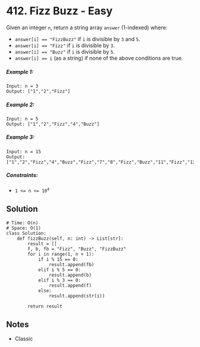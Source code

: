 # 412. Fizz Buzz - Easy

Given an integer `n`, return a string array `answer` (1-indexed) where:

- `answer[i] == "FizzBuzz"` if `i` is divisible by `3` and `5`.
- `answer[i] == "Fizz"` if `i` is divisible by `3`.
- `answer[i] == "Buzz"` if `i` is divisible by `5`.
- `answer[i] == i` (as a string) if none of the above conditions are true.

##### Example 1:

```
Input: n = 3
Output: ["1","2","Fizz"]
```

##### Example 2:

```
Input: n = 5
Output: ["1","2","Fizz","4","Buzz"]
```

##### Example 3:

```
Input: n = 15
Output: ["1","2","Fizz","4","Buzz","Fizz","7","8","Fizz","Buzz","11","Fizz","13","14","FizzBuzz"]
```

##### Constraints:

- <code>1 <= n <= 10<sup>4</sup></code>

## Solution

```
# Time: O(n)
# Space: O(1)
class Solution:
    def fizzBuzz(self, n: int) -> List[str]:
        result = []
        f, b, fb = "Fizz", "Buzz", "FizzBuzz"
        for i in range(1, n + 1):
            if i % 15 == 0:
                result.append(fb)
            elif i % 5 == 0:
                result.append(b)
            elif i % 3 == 0:
                result.append(f)
            else:
                result.append(str(i))
                
        return result
```

## Notes
- Classic